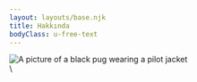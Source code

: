 ```yaml
---
layout: layouts/base.njk
title: Hakkında
bodyClass: u-free-text
---
```

![A picture of a black pug wearing a pilot jacket]()
\
\

